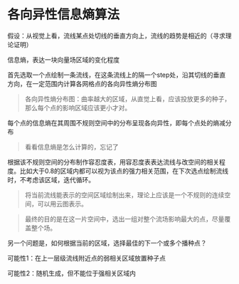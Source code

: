 # 各向异性信息熵算法

假设：从视觉上看，流线某点处切线的垂直方向上，流线的趋势是相近的（寻求理论证明）



信息熵，表达一块向量场区域的变化程度



首先选取一个点绘制一条流线，在这条流线上的隔一个step处，沿其切线的垂直方向，在一定范围内计算各网格点的各向异性熵分布图

> 各向异性熵分布图：曲率越大的区域，从直觉上看，应该投放更多的种子，那么每个点的影响区域应该更小才对。
>

每个点的信息熵在其周围不规则空间中的分布呈现各向异性，即每个点处的熵减分布

> 看看信息熵是怎么计算的，忘记了



根据该不规则空间的分布制作容忍度表，用容忍度表表达流线与改空间的相关程度。比如大于0.8的区域内都可以视为该点的强力相关范围，在下次选点绘制流线时，不考虑该区域，迭代循环。



> 将当前流线能表示的空间区域绘制出来，理论上应该是一个不规则的连续空间，可以用云图表示。
>

> 最终的目的是在这一片空间中，选出一组对整个流场影响最大的点，尽量覆盖整个场。



另一个问题是，如何根据当前的区域，选择最佳的下一个或多个播种点？

可能性1：在上一层级流线附近点的弱相关区域放置种子点

可能性2：随机生成，但不能位于强相关区域内
